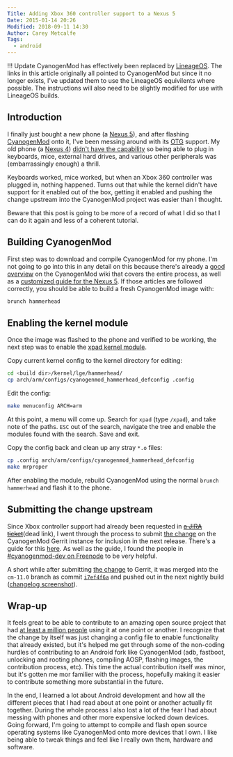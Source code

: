 ```yaml
---
Title: Adding Xbox 360 controller support to a Nexus 5
Date: 2015-01-14 20:26
Modified: 2018-09-11 14:30
Author: Carey Metcalfe
Tags:
  - android
---
```


!!! Update
    CyanogenMod has effectively been replaced by [LineageOS][]. The links in this article originally
    all pointed to CyanogenMod but since it no longer exists, I've updated them to use the LineageOS
    equivilents where possible. The instructions will also need to be slightly modified for use with
    LineageOS builds.

Introduction
------------
I finally just bought a new phone (a [Nexus 5][]), and after flashing [CyanogenMod][] onto it, I've
been messing around with its [OTG][] support. My old phone (a [Nexus 4][]) [didn't have the
capability][] so being able to plug in keyboards, mice, external hard drives, and various other
peripherals was (embarrassingly enough) a thrill.

Keyboards worked, mice worked, but when an Xbox 360 controller was plugged in, nothing happened.
Turns out that while the kernel didn't have support for it enabled out of the box, getting it
enabled and pushing the change upstream into the CyanogenMod project was easier than I thought.

Beware that this post is going to be more of a record of what I did so that I can do it again and
less of a coherent tutorial.

Building CyanogenMod
--------------------
First step was to download and compile CyanogenMod for my phone. I'm not going to go into this in
any detail on this because there's already a [good overview][] on the CyanogenMod wiki that covers
the entire process, as well as a [customized guide for the Nexus 5][]. If those articles are
followed correctly, you should be able to build a fresh CyanogenMod image with:

```bash
brunch hammerhead
```

Enabling the kernel module
--------------------------
Once the image was flashed to the phone and verified to be working, the next step was to enable the
[xpad kernel module][].

Copy current kernel config to the kernel directory for editing:
```bash
cd <build dir>/kernel/lge/hammerhead/
cp arch/arm/configs/cyanogenmod_hammerhead_defconfig .config
```

Edit the config:
```bash
make menuconfig ARCH=arm
```

At this point, a menu will come up. Search for `xpad` (type `/xpad`), and take note of the paths.
`ESC` out of the search, navigate the tree and enable the modules found with the search. Save and
exit.

Copy the config back and clean up any stray `*.o` files:
```bash
cp .config arch/arm/configs/cyanogenmod_hammerhead_defconfig
make mrproper
```

After enabling the module, rebuild CyanogenMod using the normal `brunch hammerhead` and flash it to
the phone.

Submitting the change upstream
------------------------------
Since Xbox controller support had already been requested in <del>[a JIRA ticket][]</del>(dead link), I went
through the process to submit [the change][] on the CyanogenMod Gerrit instance for inclusion in the
next release. There's a guide for this [here][]. As well as the guide, I found the people in
[#cyanogenmod-dev on Freenode][irc] to be very helpful.

A short while after submitting [the change][] to Gerrit, it was merged into the `cm-11.0` branch as
commit [`i7ef4f6a`][7ef4f6a] and pushed out in the next nightly build ([changelog screenshot][]).

Wrap-up
-------

It feels great to be able to contribute to an amazing open source project that had [at least a
million people][] using it at one point or another. I recognize that the change by itself was just
changing a config file to enable functionality that already existed, but it's helped me get through
some of the non-coding hurdles of contributing to an Android fork like CyanogenMod (adb, fastboot,
unlocking and rooting phones, compiling AOSP, flashing images, the contribution process, etc). This
time the actual contribution itself was minor, but it's gotten me mor familier with the process,
hopefully making it easier to contribute something more substantial in the future.

In the end, I learned a lot about Android development and how all the different pieces that I had
read about at one point or another actually fit together. During the whole process I also lost a lot
of the fear I had about messing with phones and other more expensive locked down devices. Going
forward, I'm going to attempt to compile and flash open source operating systems like CyanogenMod
onto more devices that I own. I like being able to tweak things and feel like I really own them,
hardware and software.


  [CyanogenMod]: https://en.wikipedia.org/wiki/CyanogenMod
  [LineageOS]: https://lineageos.org/
  [Nexus 4]: http://en.wikipedia.org/wiki/Nexus_4
  [Nexus 5]: http://en.wikipedia.org/wiki/Nexus_5
  [didn't have the capability]: http://blog.gsmarena.com/nexus-4-does-not-support-usb-otg-despite-google-saying-otherwise/
  [OTG]: http://en.wikipedia.org/wiki/USB_On-The-Go
  [good overview]: https://web.archive.org/web/20161224200646/https://wiki.cyanogenmod.org/w/Development
  [customized guide for the Nexus 5]: https://wiki.lineageos.org/devices/hammerhead/build
  [a JIRA ticket]: https://jira.cyanogenmod.org/browse/CYAN-4469
  [the change]: https://review.lineageos.org/#/c/LineageOS/android_kernel_lge_hammerhead/+/87409/
  [7ef4f6a]: https://github.com/LineageOS/android_kernel_lge_hammerhead/commit/7ef4f6a87cc114b5010b623d72840b1d38ea01ed
  [xpad kernel module]: https://www.kernel.org/doc/html/v4.16/input/devices/xpad.html
  [here]: https://wiki.lineageos.org/submitting-patch-howto.html
  [irc]: https://webchat.freenode.net/?channels=#cyanogenmod-dev
  [changelog screenshot]: {filename}/images/cyanogenmod-changelog-xbox-support.png
  [at least a million people]: https://twitter.com/CyanogenMod/status/157378138802888704
